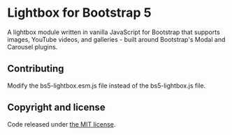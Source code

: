 Lightbox for Bootstrap 5
========

A lightbox module written in vanilla JavaScript for Bootstrap that supports images, YouTube videos, and galleries - built around Bootstrap's Modal and Carousel plugins.

Contributing
----
Modify the bs5-lightbox.esm.js file instead of the bs5-lightbox.js file.

Copyright and license
----

Code released under [the MIT license](https://github.com/trvswgnr/bs5-lightbox/blob/master/LICENSE).
